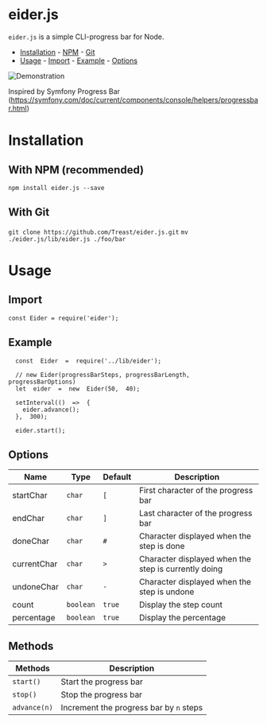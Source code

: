 # eider.js

`eider.js` is a simple CLI-progress bar for Node.

- [Installation](#installation) - [NPM](#with-npm-recommended) - [Git](#with-git)
- [Usage](#usage) - [Import](#import) - [Example](#example) - [Options](#options)

![Demonstration](https://www.vincentriva.fr/media/eider.gif)

Inspired by Symfony Progress Bar (https://symfony.com/doc/current/components/console/helpers/progressbar.html)

# Installation

## With NPM (recommended)

`npm install eider.js --save`

## With Git

`git clone https://github.com/Treast/eider.js.git`
`mv ./eider.js/lib/eider.js ./foo/bar`

# Usage

## Import

`const Eider = require('eider');`

## Example

      const  Eider  =  require('../lib/eider');

      // new Eider(progressBarSteps, progressBarLength, progressBarOptions)
      let  eider  =  new  Eider(50,  40);

      setInterval(()  =>  {
        eider.advance();
      },  300);

      eider.start();

## Options

| Name        | Type      | Default | Description                                          |
| ----------- | --------- | ------- | ---------------------------------------------------- |
| startChar   | `char`    | `[`     | First character of the progress bar                  |
| endChar     | `char`    | `]`     | Last character of the progress bar                   |
| doneChar    | `char`    | `#`     | Character displayed when the step is done            |
| currentChar | `char`    | `>`     | Character displayed when the step is currently doing |
| undoneChar  | `char`    | `-`     | Character displayed when the step is undone          |
| count       | `boolean` | `true`  | Display the step count                               |
| percentage  | `boolean` | `true`  | Display the percentage                               |

## Methods

| Methods      | Description                             |
| ------------ | --------------------------------------- |
| `start()`    | Start the progress bar                  |
| `stop()`     | Stop the progress bar                   |
| `advance(n)` | Increment the progress bar by `n` steps |
